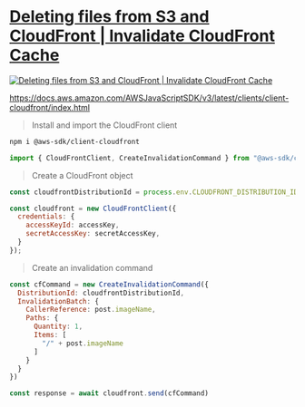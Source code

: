 # [Deleting files from S3 and CloudFront | Invalidate CloudFront Cache](https://youtu.be/lZAGIy1e3JA)


[![Deleting files from S3 and CloudFront | Invalidate CloudFront Cache](https://img.youtube.com/vi/lZAGIy1e3JA/0.jpg)](https://www.youtube.com/embed/lZAGIy1e3JA)


https://docs.aws.amazon.com/AWSJavaScriptSDK/v3/latest/clients/client-cloudfront/index.html

> Install and import the CloudFront client

```sh
npm i @aws-sdk/client-cloudfront
```

```js
import { CloudFrontClient, CreateInvalidationCommand } from "@aws-sdk/client-cloudfront"
```

> Create a CloudFront object

```js
const cloudfrontDistributionId = process.env.CLOUDFRONT_DISTRIBUTION_ID

const cloudfront = new CloudFrontClient({
  credentials: {
    accessKeyId: accessKey,
    secretAccessKey: secretAccessKey,
  }
});
```

> Create an invalidation command

```js
const cfCommand = new CreateInvalidationCommand({
  DistributionId: cloudfrontDistributionId,
  InvalidationBatch: {
    CallerReference: post.imageName,
    Paths: {
      Quantity: 1,
      Items: [
        "/" + post.imageName
      ]
    }
  }
})

const response = await cloudfront.send(cfCommand)
```
